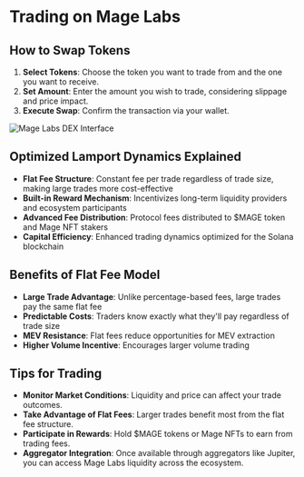 # Trading on Mage Labs

## How to Swap Tokens

1. **Select Tokens**: Choose the token you want to trade from and the one you want to receive.
2. **Set Amount**: Enter the amount you wish to trade, considering slippage and price impact.
3. **Execute Swap**: Confirm the transaction via your wallet.

![Mage Labs DEX Interface](/assets/mage-labs-banner.png)

## Optimized Lamport Dynamics Explained

* **Flat Fee Structure**: Constant fee per trade regardless of trade size, making large trades more cost-effective
* **Built-in Reward Mechanism**: Incentivizes long-term liquidity providers and ecosystem participants  
* **Advanced Fee Distribution**: Protocol fees distributed to $MAGE token and Mage NFT stakers
* **Capital Efficiency**: Enhanced trading dynamics optimized for the Solana blockchain

## Benefits of Flat Fee Model

* **Large Trade Advantage**: Unlike percentage-based fees, large trades pay the same flat fee
* **Predictable Costs**: Traders know exactly what they'll pay regardless of trade size
* **MEV Resistance**: Flat fees reduce opportunities for MEV extraction
* **Higher Volume Incentive**: Encourages larger volume trading

## Tips for Trading

- **Monitor Market Conditions**: Liquidity and price can affect your trade outcomes.
- **Take Advantage of Flat Fees**: Larger trades benefit most from the flat fee structure.
- **Participate in Rewards**: Hold $MAGE tokens or Mage NFTs to earn from trading fees.
- **Aggregator Integration**: Once available through aggregators like Jupiter, you can access Mage Labs liquidity across the ecosystem.